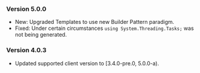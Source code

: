 ### Version 5.0.0

- New: Upgraded Templates to use new Builder Pattern paradigm.
- Fixed: Under certain circumstances `using System.Threading.Tasks;` was not being generated.

### Version 4.0.3

- Updated supported client version to [3.4.0-pre.0, 5.0.0-a).
